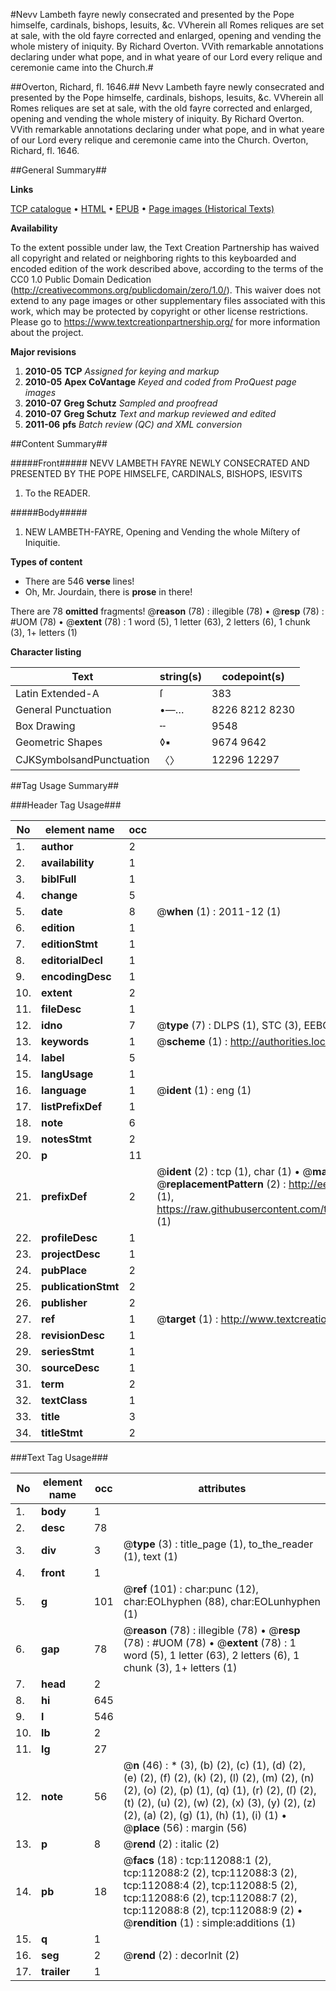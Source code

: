 #Nevv Lambeth fayre newly consecrated and presented by the Pope himselfe, cardinals, bishops, Iesuits, &c. VVherein all Romes reliques are set at sale, with the old fayre corrected and enlarged, opening and vending the whole mistery of iniquity. By Richard Overton. VVith remarkable annotations declaring under what pope, and in what yeare of our Lord every relique and ceremonie came into the Church.#

##Overton, Richard, fl. 1646.##
Nevv Lambeth fayre newly consecrated and presented by the Pope himselfe, cardinals, bishops, Iesuits, &c. VVherein all Romes reliques are set at sale, with the old fayre corrected and enlarged, opening and vending the whole mistery of iniquity. By Richard Overton. VVith remarkable annotations declaring under what pope, and in what yeare of our Lord every relique and ceremonie came into the Church.
Overton, Richard, fl. 1646.

##General Summary##

**Links**

[TCP catalogue](http://www.ota.ox.ac.uk/tcp/)  • 
[HTML](http://tei.it.ox.ac.uk/tcp/Texts-HTML/free/A90/A90242.html)  • 
[EPUB](http://tei.it.ox.ac.uk/tcp/Texts-EPUB/free/A90/A90242.epub) • 
[Page images (Historical Texts)](https://historicaltexts.jisc.ac.uk/eebo-99859983e)

**Availability**

To the extent possible under law, the Text Creation Partnership has waived all copyright and related or neighboring rights to this keyboarded and encoded edition of the work described above, according to the terms of the CC0 1.0 Public Domain Dedication (http://creativecommons.org/publicdomain/zero/1.0/). This waiver does not extend to any page images or other supplementary files associated with this work, which may be protected by copyright or other license restrictions. Please go to https://www.textcreationpartnership.org/ for more information about the project.

**Major revisions**

1. __2010-05__ __TCP__ *Assigned for keying and markup*
1. __2010-05__ __Apex CoVantage__ *Keyed and coded from ProQuest page images*
1. __2010-07__ __Greg Schutz__ *Sampled and proofread*
1. __2010-07__ __Greg Schutz__ *Text and markup reviewed and edited*
1. __2011-06__ __pfs__ *Batch review (QC) and XML conversion*

##Content Summary##

#####Front#####
NEVV LAMBETH FAYRE NEWLY CONSECRATED AND PRESENTED BY THE POPE HIMSELFE, CARDINALS, BISHOPS, IESVITS
1. To the READER.

#####Body#####

1. NEW LAMBETH-FAYRE, Opening and Vending the whole Miſtery of Iniquitie.

**Types of content**

  * There are 546 **verse** lines!
  * Oh, Mr. Jourdain, there is **prose** in there!

There are 78 **omitted** fragments! 
 @__reason__ (78) : illegible (78)  •  @__resp__ (78) : #UOM (78)  •  @__extent__ (78) : 1 word (5), 1 letter (63), 2 letters (6), 1 chunk (3), 1+ letters (1)

**Character listing**


|Text|string(s)|codepoint(s)|
|---|---|---|
|Latin Extended-A|ſ|383|
|General Punctuation|•—…|8226 8212 8230|
|Box Drawing|╌|9548|
|Geometric Shapes|◊▪|9674 9642|
|CJKSymbolsandPunctuation|〈〉|12296 12297|

##Tag Usage Summary##

###Header Tag Usage###

|No|element name|occ|attributes|
|---|---|---|---|
|1.|__author__|2||
|2.|__availability__|1||
|3.|__biblFull__|1||
|4.|__change__|5||
|5.|__date__|8| @__when__ (1) : 2011-12 (1)|
|6.|__edition__|1||
|7.|__editionStmt__|1||
|8.|__editorialDecl__|1||
|9.|__encodingDesc__|1||
|10.|__extent__|2||
|11.|__fileDesc__|1||
|12.|__idno__|7| @__type__ (7) : DLPS (1), STC (3), EEBO-CITATION (1), PROQUEST (1), VID (1)|
|13.|__keywords__|1| @__scheme__ (1) : http://authorities.loc.gov/ (1)|
|14.|__label__|5||
|15.|__langUsage__|1||
|16.|__language__|1| @__ident__ (1) : eng (1)|
|17.|__listPrefixDef__|1||
|18.|__note__|6||
|19.|__notesStmt__|2||
|20.|__p__|11||
|21.|__prefixDef__|2| @__ident__ (2) : tcp (1), char (1)  •  @__matchPattern__ (2) : ([0-9\-]+):([0-9IVX]+) (1), (.+) (1)  •  @__replacementPattern__ (2) : http://eebo.chadwyck.com/downloadtiff?vid=$1&page=$2 (1), https://raw.githubusercontent.com/textcreationpartnership/Texts/master/tcpchars.xml#$1 (1)|
|22.|__profileDesc__|1||
|23.|__projectDesc__|1||
|24.|__pubPlace__|2||
|25.|__publicationStmt__|2||
|26.|__publisher__|2||
|27.|__ref__|1| @__target__ (1) : http://www.textcreationpartnership.org/docs/. (1)|
|28.|__revisionDesc__|1||
|29.|__seriesStmt__|1||
|30.|__sourceDesc__|1||
|31.|__term__|2||
|32.|__textClass__|1||
|33.|__title__|3||
|34.|__titleStmt__|2||


###Text Tag Usage###

|No|element name|occ|attributes|
|---|---|---|---|
|1.|__body__|1||
|2.|__desc__|78||
|3.|__div__|3| @__type__ (3) : title_page (1), to_the_reader (1), text (1)|
|4.|__front__|1||
|5.|__g__|101| @__ref__ (101) : char:punc (12), char:EOLhyphen (88), char:EOLunhyphen (1)|
|6.|__gap__|78| @__reason__ (78) : illegible (78)  •  @__resp__ (78) : #UOM (78)  •  @__extent__ (78) : 1 word (5), 1 letter (63), 2 letters (6), 1 chunk (3), 1+ letters (1)|
|7.|__head__|2||
|8.|__hi__|645||
|9.|__l__|546||
|10.|__lb__|2||
|11.|__lg__|27||
|12.|__note__|56| @__n__ (46) : * (3), (b) (2), (c) (1), (d) (2), (e) (2), (f) (2), (k) (2), (l) (2), (m) (2), (n) (2), (o) (2), (p) (1), (q) (1), (r) (2), (ſ) (2), (t) (2), (u) (2), (w) (2), (x) (3), (y) (2), (z) (2), (a) (2), (g) (1), (h) (1), (i) (1)  •  @__place__ (56) : margin (56)|
|13.|__p__|8| @__rend__ (2) : italic (2)|
|14.|__pb__|18| @__facs__ (18) : tcp:112088:1 (2), tcp:112088:2 (2), tcp:112088:3 (2), tcp:112088:4 (2), tcp:112088:5 (2), tcp:112088:6 (2), tcp:112088:7 (2), tcp:112088:8 (2), tcp:112088:9 (2)  •  @__rendition__ (1) : simple:additions (1)|
|15.|__q__|1||
|16.|__seg__|2| @__rend__ (2) : decorInit (2)|
|17.|__trailer__|1||

